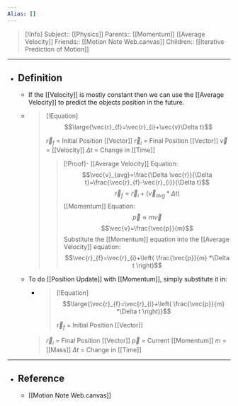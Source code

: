 ```yaml
---
Alias: []
---
```

> [!Info]
> Subject:: [[Physics]]
> Parents:: [[Momentum]] [[Average Velocity]]
> Friends:: [[Motion Note Web.canvas]]
> Children:: [[Iterative Prediction of Motion]]
---
- ## Definition
	- If the [[Velocity]] is mostly constant then we can use the [[Average Velocity]] to predict the objects position in the future.
	- > [!Equation]
	  > $$\large{\vec{r}_{f}=\vec{r}_{i}+\vec{v}\Delta t}$$
	  > 
	  > $\vec{r}_{f}$ = Initial Position [[Vector]]
	  > $\vec{r}_{i}$ = Final Position [[Vector]]
	  > $\vec{v}$ = [[Velocity]]
	  > $\Delta t$ = Change in [[Time]]
	  > 
	  > > [!Proof]-
	  > > [[Average Velocity]] Equation:
	  > > $$\vec{v}_{avg}=\frac{\Delta \vec{r}}{\Delta t}=\frac{\vec{r}_{f}-\vec{r}_{i}}{\Delta t}$$
	  > > $$\vec{r}_{f}=\vec{r}_{i}+(\vec{v}_{avg}*\Delta t)$$
	  > > [[Momentum]] Equation:
	  > > $$\vec{p}\approx m\vec{v}$$
	  > > $$\vec{v}=\frac{\vec{p}}{m}$$
	  > > Substitute the [[Momentum]] equation into the [[Average Velocity]] equation:
	  > > $$\vec{r}_{f}=\vec{r}_{i}+\left( \frac{\vec{p}}{m} *\Delta t \right)$$
	- To do [[Position Update]] with [[Momentum]], simply substitute it in:
		- > [!Equation]
		  > $$\large{\vec{r}_{f}=\vec{r}_{i}+\left( \frac{\vec{p}}{m} *\Delta t \right)}$$
		  > 
		  > $\vec{r}_{f}$ = Initial Position [[Vector]]
	  > $\vec{r}_{i}$ = Final Position [[Vector]]
	  > $\vec{p}$ = Current [[Momentum]]
	  > $m$ = [[Mass]]
	  > $\Delta t$ = Change in [[Time]]
---
- ## Reference
	- [[Motion Note Web.canvas]]